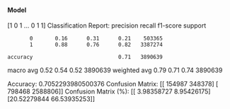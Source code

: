 #### Model
[1 0 1 ... 0 1 1]
Classification Report:
              precision    recall  f1-score   support

           0       0.16      0.31      0.21    503365
           1       0.88      0.76      0.82   3387274

    accuracy                           0.71   3890639
   macro avg       0.52      0.54      0.52   3890639
weighted avg       0.79      0.71      0.74   3890639

Accuracy: 0.7052293980500376
Confusion Matrix:
[[ 154987  348378]
 [ 798468 2588806]]
Confusion Matrix (%):
[[ 3.98358727  8.95426175]
 [20.52279844 66.53935253]]
